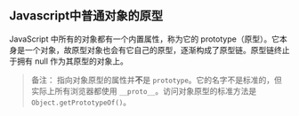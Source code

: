 ## Javascript中普通对象的原型

JavaScript 中所有的对象都有一个内置属性，称为它的 prototype（原型）。它本身是一个对象，故原型对象也会有它自己的原型，逐渐构成了原型链。原型链终止于拥有 null 作为其原型的对象上。

> 备注： 指向对象原型的属性并**不**是 `prototype`。它的名字不是标准的，但实际上所有浏览器都使用 `__proto__`。访问对象原型的标准方法是 `Object.getPrototypeOf()`。